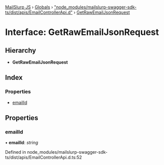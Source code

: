 [MailSlurp JS](../README.md) › [Globals](../globals.md) › ["node_modules/mailslurp-swagger-sdk-ts/dist/apis/EmailControllerApi.d"](../modules/_node_modules_mailslurp_swagger_sdk_ts_dist_apis_emailcontrollerapi_d_.md) › [GetRawEmailJsonRequest](_node_modules_mailslurp_swagger_sdk_ts_dist_apis_emailcontrollerapi_d_.getrawemailjsonrequest.md)

# Interface: GetRawEmailJsonRequest

## Hierarchy

* **GetRawEmailJsonRequest**

## Index

### Properties

* [emailId](_node_modules_mailslurp_swagger_sdk_ts_dist_apis_emailcontrollerapi_d_.getrawemailjsonrequest.md#emailid)

## Properties

###  emailId

• **emailId**: *string*

Defined in node_modules/mailslurp-swagger-sdk-ts/dist/apis/EmailControllerApi.d.ts:52
